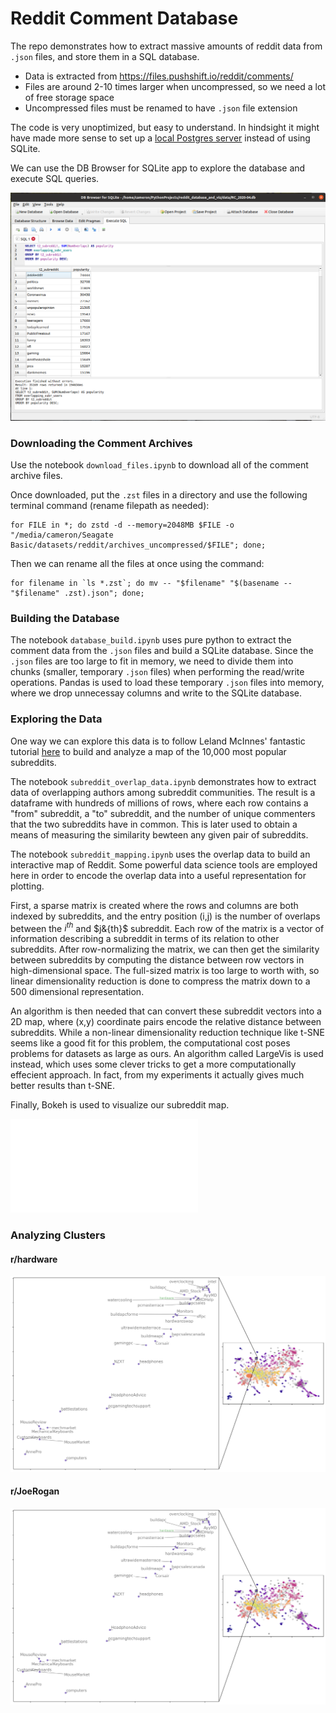 # Reddit Comment Database


The repo demonstrates how to extract massive amounts of reddit data from `.json` files, and store them in a SQL database.
- Data is extracted from https://files.pushshift.io/reddit/comments/
- Files are around 2-10 times larger when uncompressed, so we need a lot of free storage space
- Uncompressed files must be renamed to have `.json` file extension

The code is very unoptimized, but easy to understand. In hindsight it might have made more sense to set up a [local Postgres server](https://www.learndatasci.com/tutorials/using-databases-python-postgres-sqlalchemy-and-alembic/) instead of using SQLite. 

We can use the DB Browser for SQLite app to explore the database and execute SQL queries. 

![](images/db_browser_screenshot.png)

### Downloading the Comment Archives

Use the notebook `download_files.ipynb` to download all of the comment archive files. 

Once downloaded, put the `.zst` files in a directory and use the following terminal command (rename filepath as needed):

```
for FILE in *; do zstd -d --memory=2048MB $FILE -o "/media/cameron/Seagate Basic/datasets/reddit/archives_uncompressed/$FILE"; done;
```

Then we can rename all the files at once using the command:

```
for filename in `ls *.zst`; do mv -- "$filename" "$(basename -- "$filename" .zst).json"; done;
```

### Building the Database

The notebook `database_build.ipynb` uses pure python to extract the comment data from the `.json` files and build a SQLite database. Since the `.json` files are too large to fit in memory, we need to divide them into chunks (smaller, temporary `.json` files) when performing the read/write operations. Pandas is used to load these temporary `.json` files into memory, where we drop unnecessay columns and write to the SQLite database. 

### Exploring the Data

One way we can explore this data is to follow Leland McInnes' fantastic tutorial [here](https://github.com/lmcinnes/subreddit_mapping/blob/master/Subreddit%20Mapping%20and%20Analysis.ipynb) to build and analyze a map of the 10,000 most popular subreddits. 

The notebook `subreddit_overlap_data.ipynb` demonstrates how to extract data of overlapping authors among subreddit communities. The result is a dataframe with hundreds of millions of rows, where each row contains a "from" subreddit, a "to" subreddit, and the number of unique commenters that the two subreddits have in common. This is later used to obtain a means of measuring the similarity bewteen any given pair of subreddits. 

The notebook `subreddit_mapping.ipynb` uses the overlap data to build an interactive map of Reddit. Some powerful data science tools are employed here in order to encode the overlap data into a useful representation for plotting. 

First, a sparse matrix is created where the rows and columns are both indexed by subreddits, and the entry position (i,j) is the number of overlaps between the $i^{th}$ and $j&{th}$ subreddit. Each row of the matrix is a vector of information describing a subreddit in terms of its relation to other subreddits. After row-normalizing the matrix, we can then get the similarity between subreddits by computing the distance between row vectors in high-dimensional space. The full-sized matrix is too large to worth with, so linear dimensionality reduction is done to compress the matrix down to a 500 dimensional representation. 

An algorithm is then needed that can convert these subreddit vectors into a 2D map, where (x,y) coordinate pairs encode the relative distance between subreddits. While a non-linear dimensionality reduction technique like t-SNE seems like a good fit for this problem, the computational cost poses problems for datasets as large as ours. An algorithm called LargeVis is used instead, which uses some clever tricks to get a more computationally effecient approach. In fact, from my experiments it actually gives much better results than t-SNE. 

Finally, Bokeh is used to visualize our subreddit map. 
 
![](2020_jan_feb_apr_subreddit_interactive_map.html)

### Analyzing Clusters

#### r/hardware

![](images/2020_jan_feb_apr_map_hardware.png)

#### r/JoeRogan

![](images/2020_jan_feb_apr_map_hardware.png)
